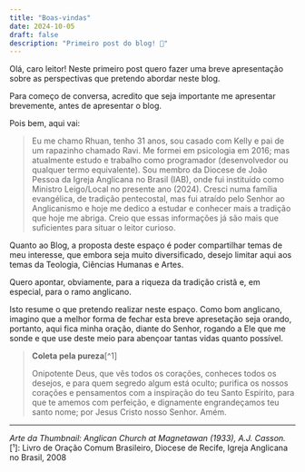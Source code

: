 ```yaml
---
title: "Boas-vindas"
date: 2024-10-05
draft: false
description: "Primeiro post do blog! 🎉"
---
```


Olá, caro leitor!
Neste primeiro post quero fazer uma breve apresentação sobre as perspectivas que pretendo abordar neste blog.

Para começo de conversa, acredito que seja importante me apresentar brevemente, antes de apresentar o blog.

Pois bem, aqui vai:
> Eu me chamo Rhuan, tenho 31 anos, sou casado com Kelly e pai de um rapazinho chamado Ravi. Me formei em psicologia em 2016; mas atualmente estudo e trabalho como programador (desenvolvedor ou qualquer termo equivalente). Sou membro da Diocese de João Pessoa da Igreja Anglicana no Brasil (IAB), onde fui instituído como Ministro Leigo/Local no presente ano (2024). Cresci numa família evangélica, de tradição pentecostal, mas fui atraído pelo Senhor ao Anglicanismo e hoje me dedico a estudar e conhecer mais a tradição que hoje me abriga. Creio que essas informações já são mais que suficientes para situar o leitor curioso.

Quanto ao Blog, a proposta deste espaço é poder compartilhar temas de meu interesse, que embora seja muito diversificado, desejo limitar aqui aos temas da Teologia, Ciências Humanas e Artes.

Quero apontar, obviamente, para a riqueza da tradição cristã e, em especial, para o ramo anglicano.

Isto resume o que pretendo realizar neste espaço. Como bom anglicano, imagino que a melhor forma de fechar esta breve apresetação seja orando, portanto, aqui fica minha oração, diante do Senhor, rogando a Ele que me sonde e que use deste meio para abençoar tantas vidas quanto possível.

> **Coleta pela pureza**[^1]
>
> Onipotente Deus, que vês todos os corações, conheces todos os desejos, e para quem segredo algum está oculto; purifica os nossos corações e pensamentos com a inspiração do teu Santo Espírito, para que te amemos com perfeição, e dignamente engrandeçamos teu santo nome; por Jesus Cristo nosso Senhor. Amém.

---

*Arte da Thumbnail: Anglican Church at Magnetawan (1933), A.J. Casson.* 
[¹]: Livro de Oração Comum Brasileiro, Diocese de Recife, Igreja Anglicana no Brasil, 2008
